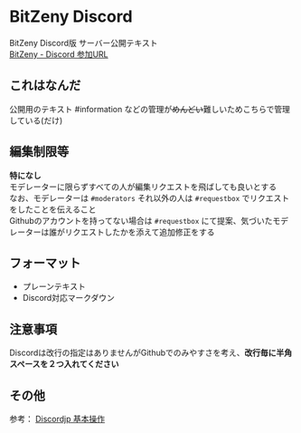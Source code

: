 # BitZeny Discord
BitZeny Discord版 サーバー公開テキスト  
[BitZeny - Discord 参加URL](https://discord.gg/xmWd3yy)

## これはなんだ
公開用のテキスト #information などの管理が~~めんどい~~難しいためこちらで管理している(だけ)

## 編集制限等
__特になし__  
モデレーターに限らずすべての人が編集リクエストを飛ばしても良いとする  
なお、モデレーターは `#moderators` それ以外の人は `#requestbox` でリクエストをしたことを伝えること  
Githubのアカウントを持ってない場合は `#requestbox` にて提案、気づいたモデレーターは誰がリクエストしたかを添えて追加修正をする

## フォーマット
- プレーンテキスト  
- Discord対応マークダウン

## 注意事項
Discordは改行の指定はありませんがGithubでのみやすさを考え、__**改行毎に半角スペースを２つ入れてください**__  

## その他
参考： [Discordjp 基本操作](http://discordjp.eeharu.net/basicoperation.html)  
